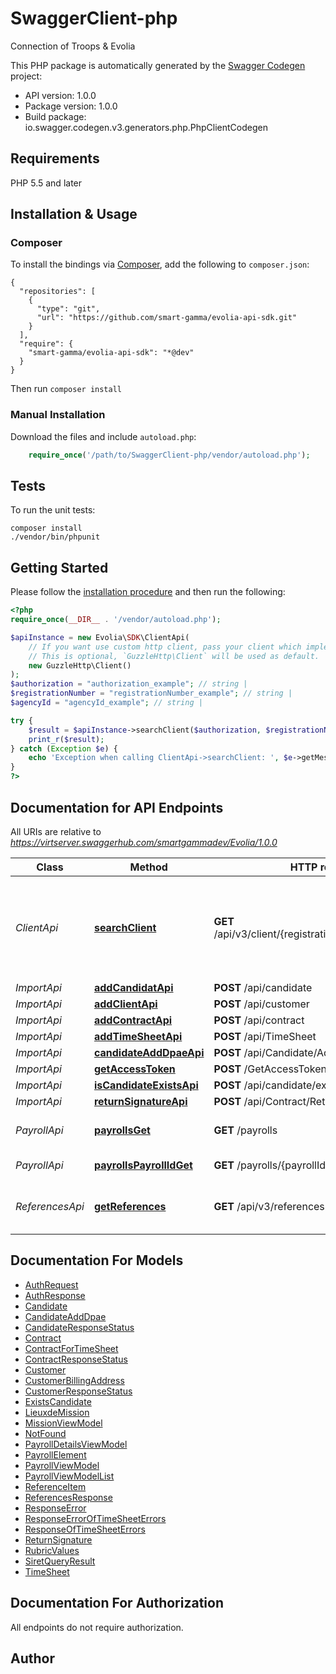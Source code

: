 # SwaggerClient-php
Connection of Troops & Evolia

This PHP package is automatically generated by the [Swagger Codegen](https://github.com/swagger-api/swagger-codegen) project:

- API version: 1.0.0
- Package version: 1.0.0
- Build package: io.swagger.codegen.v3.generators.php.PhpClientCodegen

## Requirements

PHP 5.5 and later

## Installation & Usage
### Composer

To install the bindings via [Composer](http://getcomposer.org/), add the following to `composer.json`:

```
{
  "repositories": [
    {
      "type": "git",
      "url": "https://github.com/smart-gamma/evolia-api-sdk.git"
    }
  ],
  "require": {
    "smart-gamma/evolia-api-sdk": "*@dev"
  }
}
```

Then run `composer install`

### Manual Installation

Download the files and include `autoload.php`:

```php
    require_once('/path/to/SwaggerClient-php/vendor/autoload.php');
```

## Tests

To run the unit tests:

```
composer install
./vendor/bin/phpunit
```

## Getting Started

Please follow the [installation procedure](#installation--usage) and then run the following:

```php
<?php
require_once(__DIR__ . '/vendor/autoload.php');

$apiInstance = new Evolia\SDK\ClientApi(
    // If you want use custom http client, pass your client which implements `GuzzleHttp\ClientInterface`.
    // This is optional, `GuzzleHttp\Client` will be used as default.
    new GuzzleHttp\Client()
);
$authorization = "authorization_example"; // string | 
$registrationNumber = "registrationNumber_example"; // string | 
$agencyId = "agencyId_example"; // string | 

try {
    $result = $apiInstance->searchClient($authorization, $registrationNumber, $agencyId);
    print_r($result);
} catch (Exception $e) {
    echo 'Exception when calling ClientApi->searchClient: ', $e->getMessage(), PHP_EOL;
}
?>
```

## Documentation for API Endpoints

All URIs are relative to *https://virtserver.swaggerhub.com/smartgammadev/Evolia/1.0.0*

Class | Method | HTTP request | Description
------------ | ------------- | ------------- | -------------
*ClientApi* | [**searchClient**](docs/Api/ClientApi.md#searchclient) | **GET** /api/v3/client/{registrationNumber}/{agencyId} | This endpoint is used to search the siret in the DB from the NIC and the Siret
*ImportApi* | [**addCandidatApi**](docs/Api/ImportApi.md#addcandidatapi) | **POST** /api/candidate | 
*ImportApi* | [**addClientApi**](docs/Api/ImportApi.md#addclientapi) | **POST** /api/customer | 
*ImportApi* | [**addContractApi**](docs/Api/ImportApi.md#addcontractapi) | **POST** /api/contract | 
*ImportApi* | [**addTimeSheetApi**](docs/Api/ImportApi.md#addtimesheetapi) | **POST** /api/TimeSheet | 
*ImportApi* | [**candidateAddDpaeApi**](docs/Api/ImportApi.md#candidateadddpaeapi) | **POST** /api/Candidate/AddDPAE | 
*ImportApi* | [**getAccessToken**](docs/Api/ImportApi.md#getaccesstoken) | **POST** /GetAccessToken | 
*ImportApi* | [**isCandidateExistsApi**](docs/Api/ImportApi.md#iscandidateexistsapi) | **POST** /api/candidate/exists | 
*ImportApi* | [**returnSignatureApi**](docs/Api/ImportApi.md#returnsignatureapi) | **POST** /api/Contract/ReturnSignature | 
*PayrollApi* | [**payrollsGet**](docs/Api/PayrollApi.md#payrollsget) | **GET** /payrolls | Get Payrolls by date range
*PayrollApi* | [**payrollsPayrollIdGet**](docs/Api/PayrollApi.md#payrollspayrollidget) | **GET** /payrolls/{payrollId} | Get Payroll by it&#x27;s id
*ReferencesApi* | [**getReferences**](docs/Api/ReferencesApi.md#getreferences) | **GET** /api/v3/references | Get all the references from the database

## Documentation For Models

 - [AuthRequest](docs/Model/AuthRequest.md)
 - [AuthResponse](docs/Model/AuthResponse.md)
 - [Candidate](docs/Model/Candidate.md)
 - [CandidateAddDpae](docs/Model/CandidateAddDpae.md)
 - [CandidateResponseStatus](docs/Model/CandidateResponseStatus.md)
 - [Contract](docs/Model/Contract.md)
 - [ContractForTimeSheet](docs/Model/ContractForTimeSheet.md)
 - [ContractResponseStatus](docs/Model/ContractResponseStatus.md)
 - [Customer](docs/Model/Customer.md)
 - [CustomerBillingAddress](docs/Model/CustomerBillingAddress.md)
 - [CustomerResponseStatus](docs/Model/CustomerResponseStatus.md)
 - [ExistsCandidate](docs/Model/ExistsCandidate.md)
 - [LieuxdeMission](docs/Model/LieuxdeMission.md)
 - [MissionViewModel](docs/Model/MissionViewModel.md)
 - [NotFound](docs/Model/NotFound.md)
 - [PayrollDetailsViewModel](docs/Model/PayrollDetailsViewModel.md)
 - [PayrollElement](docs/Model/PayrollElement.md)
 - [PayrollViewModel](docs/Model/PayrollViewModel.md)
 - [PayrollViewModelList](docs/Model/PayrollViewModelList.md)
 - [ReferenceItem](docs/Model/ReferenceItem.md)
 - [ReferencesResponse](docs/Model/ReferencesResponse.md)
 - [ResponseError](docs/Model/ResponseError.md)
 - [ResponseErrorOfTimeSheetErrors](docs/Model/ResponseErrorOfTimeSheetErrors.md)
 - [ResponseOfTimeSheetErrors](docs/Model/ResponseOfTimeSheetErrors.md)
 - [ReturnSignature](docs/Model/ReturnSignature.md)
 - [RubricValues](docs/Model/RubricValues.md)
 - [SiretQueryResult](docs/Model/SiretQueryResult.md)
 - [TimeSheet](docs/Model/TimeSheet.md)

## Documentation For Authorization

 All endpoints do not require authorization.


## Author



